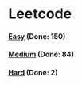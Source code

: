 # Leetcode

<h4><a href="https://github.com/lon-yang/leetcode/blob/master/docs/Easy.md">Easy</a>  (Done: 150)</h4>
<h4><a href="https://github.com/lon-yang/leetcode/blob/master/docs/Medium.md">Medium</a>  (Done: 84)</h4>
<h4><a href="https://github.com/lon-yang/leetcode/blob/master/docs/Hard.md">Hard</a>  (Done: 2)</h4>